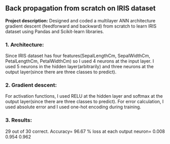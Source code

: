 ## Back propagation from scratch on IRIS dataset

**Project description:** Designed and coded a multilayer ANN architecture gradient descent (feedforward and backward) from scratch to learn IRIS dataset using Pandas and Scikit-learn libraries.

### 1. Architecture:
  Since IRIS dataset has four features(SepalLengthCm, SepalWidthCm, PetalLengthCm, PetalWidthCm) so I used 4 neurons at the input layer. I used 5 neurons in the hidden layer(arbitrarily) and three neurons at the output layer(since there are three classes to predict).

### 2. Gradient descent:
  For activation functions, I used RELU at the hidden layer and softmax at the output layer(since there are three classes to predict). For error calculation, I used absolute error and I used one-hot encoding during training.

### 3. Results:
  29  out of  30  correct.
Accuracy= 96.67 %
loss at each output neuron=
0.008
0.954
0.962
  

